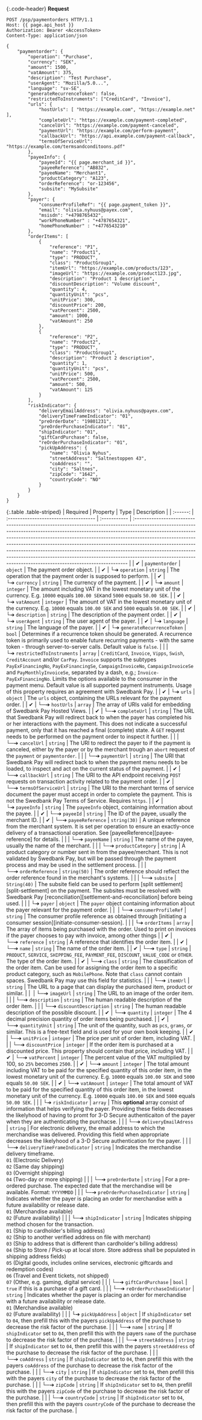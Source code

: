 {:.code-header}
**Request**

```http
POST /psp/paymentorders HTTP/1.1
Host: {{ page.api_host }}
Authorization: Bearer <AccessToken>
Content-Type: application/json

{
    "paymentorder": {
        "operation": "Purchase",
        "currency": "SEK",
        "amount": 1500,
        "vatAmount": 375,
        "description": "Test Purchase",
        "userAgent": "Mozilla/5.0...",
        "language": "sv-SE",
        "generateRecurrenceToken": false,
        "restrictedToInstruments": ["CreditCard", "Invoice"],
        "urls": {
            "hostUrls": [ "https://example.com", "https://example.net" ],
            "completeUrl": "https://example.com/payment-completed",
            "cancelUrl": "https://example.com/payment-canceled",
            "paymentUrl": "https://example.com/perform-payment",
            "callbackUrl": "https://api.example.com/payment-callback",
            "termsOfServiceUrl": "https://example.com/termsandconditoons.pdf"
        },
        "payeeInfo": {
            "payeeId": "{{ page.merchant_id }}",
            "payeeReference": "AB832",
            "payeeName": "Merchant1",
            "productCategory": "A123",
            "orderReference": "or-123456",
            "subsite": "MySubsite"
        },
        "payer": {
            "consumerProfileRef": "{{ page.payment_token }}",
            "email": "olivia.nyhuus@payex.com",
            "msisdn": "+4798765432",
            "workPhoneNumber" : "+4787654321",
            "homePhoneNumber" : "+4776543210"
        },
        "orderItems": [
            {
                "reference": "P1",
                "name": "Product1",
                "type": "PRODUCT",
                "class": "ProductGroup1",
                "itemUrl": "https://example.com/products/123",
                "imageUrl": "https://example.com/product123.jpg",
                "description": "Product 1 description",
                "discountDescription": "Volume discount",
                "quantity": 4,
                "quantityUnit": "pcs",
                "unitPrice": 300,
                "discountPrice": 200,
                "vatPercent": 2500,
                "amount": 1000,
                "vatAmount": 250
            },
            {
                "reference": "P2",
                "name": "Product2",
                "type": "PRODUCT",
                "class": "ProductGroup1",
                "description": "Product 2 description",
                "quantity": 1,
                "quantityUnit": "pcs",
                "unitPrice": 500,
                "vatPercent": 2500,
                "amount": 500,
                "vatAmount": 125
            }
        ],
        "riskIndicator": {
            "deliveryEmailAddress": "olivia.nyhuus@payex.com",
            "deliveryTimeFrameIndicator": "01",
            "preOrderDate": "19801231",
            "preOrderPurchaseIndicator": "01",
            "shipIndicator": "01",
            "giftCardPurchase": false,
            "reOrderPurchaseIndicator": "01",
            "pickUpAddress": {
                "name": "Olivia Nyhus",
                "streetAddress": "Saltnestoppen 43",
                "coAddress": "",
                "city": "Saltnes",
                "zipCode": "1642",
                "countryCode": "NO"
            }
        }
    }
}
```

{:.table .table-striped}
| Required | Property                              | Type         | Description                                                                                                                                                                                                                                                                                                                                                                                                                                                                                                                                                      |
| :------: | :------------------------------------ | :----------- | :--------------------------------------------------------------------------------------------------------------------------------------------------------------------------------------------------------------------------------------------------------------------------------------------------------------------------------------------------------------------------------------------------------------------------------------------------------------------------------------------------------------------------------------------------------------- |
|  ✔︎︎︎︎︎  | `paymentorder`                        | `object`     | The payment order object.                                                                                                                                                                                                                                                                                                                                                                                                                                                                                                                                        |
|  ✔︎︎︎︎︎  | └➔&nbsp;`operation`                   | `string`     | The operation that the payment order is supposed to perform.                                                                                                                                                                                                                                                                                                                                                                                                                                                                                                     |
|  ✔︎︎︎︎︎  | └➔&nbsp;`currency`                    | `string`     | The currency of the payment.                                                                                                                                                                                                                                                                                                                                                                                                                                                                                                                                     |
|  ✔︎︎︎︎︎  | └➔&nbsp;`amount`                      | `integer`    | The amount including VAT in the lowest monetary unit of the currency. E.g. `10000` equals `100.00 SEK`and `5000` equals `50.00 SEK`.                                                                                                                                                                                                                                                                                                                                                                                                                             |
|  ✔︎︎︎︎︎  | └➔&nbsp;`vatAmount`                   | `integer`    | The amount of VAT in the lowest monetary unit of the currency. E.g. `10000` equals `100.00 SEK` and `5000` equals `50.00 SEK`.                                                                                                                                                                                                                                                                                                                                                                                                                                   |
|  ✔︎︎︎︎︎  | └➔&nbsp;`description`                 | `string`     | The description of the payment order.                                                                                                                                                                                                                                                                                                                                                                                                                                                                                                                            |
|  ✔︎︎︎︎︎  | └➔&nbsp;`userAgent`                   | `string`     | The user agent of the payer.                                                                                                                                                                                                                                                                                                                                                                                                                                                                                                                                     |
|  ✔︎︎︎︎︎  | └➔&nbsp;`language`                    | `string`     | The language of the payer.                                                                                                                                                                                                                                                                                                                                                                                                                                                                                                                                       |
|  ✔︎︎︎︎︎  | └➔&nbsp;`generateRecurrenceToken`     | `bool`       | Determines if a recurrence token should be generated. A recurrence token is primarily used to enable future recurring payments - with the same token - through server-to-server calls. Default value is `false`.                                                                                                                                                                                                                                                                                                                                                 |
|          | └➔&nbsp;`restrictedToInstruments`     | `array`      | `CreditCard`, `Invoice`, `Vipps`, `Swish`, `CreditAccount` and/or `CarPay`. `Invoice` supports the subtypes `PayExFinancingNo`, `PayExFinancingSe`, `CampaignInvoiceNo`, `CampaignInvoiceSe` and `PayMonthlyInvoiceSe`, separated by a dash, e.g.; `Invoice-PayExFinancingNo`. Limits the options available to the consumer in the payment menu. Default value is all supported payment instruments. Usage of this property requires an agreement with Swedbank Pay.                                                                                          |
|  ✔︎︎︎︎︎  | └➔&nbsp;`urls`                        | `object`     | The `urls` object, containing the URLs relevant for the payment order.                                                                                                                                                                                                                                                                                                                                                                                                                                                                                           |
|  ✔︎︎︎︎︎  | └─➔&nbsp;`hostUrls`                   | `array`      | The array of URIs valid for embedding of Swedbank Pay Hosted Views.                                                                                                                                                                                                                                                                                                                                                                                                                                                                                              |
|  ✔︎︎︎︎︎  | └─➔&nbsp;`completeUrl`                | `string`     | The URL that Swedbank Pay will redirect back to when the payer has completed his or her interactions with the payment. This does not indicate a successful payment, only that it has reached a final (complete) state. A `GET` request needs to be performed on the payment order to inspect it further.                                                                                                                                                                                                                                                         |
|          | └─➔&nbsp;`cancelUrl`                  | `string`     | The URI to redirect the payer to if the payment is canceled, either by the payer or by the merchant trough an `abort` request of the `payment` or `paymentorder`.                                                                                                                                                                                                                                                                                                                                                                                                |
|          | └─➔&nbsp;`paymentUrl`                 | `string`     | The URI that Swedbank Pay will redirect back to when the payment menu needs to be loaded, to inspect and act on the current status of the payment.                                                                                                                                                                                                                                                                                                                                                                                                               |
|  ✔︎︎︎︎︎  | └─➔&nbsp;`callbackUrl`                | `string`     | The URI to the API endpoint receiving `POST` requests on transaction activity related to the payment order.                                                                                                                                                                                                                                                                                                                                                                                                                                                      |
|  ✔︎︎︎︎︎  | └─➔&nbsp;`termsOfServiceUrl`          | `string`     | The URI to the merchant terms of service document the payer must accept in order to complete the payment. This is not the Swedbank Pay Terms of Service. Requires `https`.                                                                                                                                                                                                                                                                                                                                                                                       |
|  ✔︎︎︎︎︎  | └➔&nbsp;`payeeInfo`                   | `string`     | The `payeeInfo` object, containing information about the payee.                                                                                                                                                                                                                                                                                                                                                                                                                                                                                                  |
|  ✔︎︎︎︎︎  | └─➔&nbsp;`payeeId`                    | `string`     | The ID of the payee, usually the merchant ID.                                                                                                                                                                                                                                                                                                                                                                                                                                                                                                                    |
|  ✔︎︎︎︎︎  | └─➔&nbsp;`payeeReference`             | `string(30)` | A unique reference from the merchant system. It is set per operation to ensure an exactly-once delivery of a transactional operation. See [payeeReference][payee-reference] for details.                                                                                                                                                                                                                                                                                                                                                                         |
|          | └─➔&nbsp;`payeeName`                  | `string`     | The name of the payee, usually the name of the merchant.                                                                                                                                                                                                                                                                                                                                                                                                                                                                                                         |
|          | └─➔&nbsp;`productCategory`            | `string`     | A product category or number sent in from the payee/merchant. This is not validated by Swedbank Pay, but will be passed through the payment process and may be used in the settlement process.                                                                                                                                                                                                                                                                                                                                                                   |
|          | └─➔&nbsp;`orderReference`             | `string(50)` | The order reference should reflect the order reference found in the merchant's systems.                                                                                                                                                                                                                                                                                                                                                                                                                                                                          |
|          | └─➔&nbsp;`subsite`                    | `String(40)` | The subsite field can be used to perform [split settlement][split-settlement] on the payment. The subsites must be resolved with Swedbank Pay [reconciliation][settlement-and-reconciliation] before being used.                                                                                                                                                                                                                                                                                                                                                 |
|          | └➔&nbsp;`payer`                       | `object`     | The `payer` object containing information about the payer relevant for the payment order.                                                                                                                                                                                                                                                                                                                                                                                                                                                                        |
|   ︎︎︎    | └─➔&nbsp;`consumerProfileRef`         | `string`     | The consumer profile reference as obtained through [initiating a consumer session][initiate-consumer-session].                                                                                                                                                                                                                                                                                                                                                                                                                                                   |
|          | └➔&nbsp;`orderItems`                  | `array`      | The array of items being purchased with the order. Used to print on invoices if the payer chooses to pay with invoice, among other things                                                                                                                                                                                                                                                                                                                                                                                                                        |
|  ✔︎︎︎︎︎  | └─➔&nbsp;`reference`                  | `string`     | A reference that identifies the order item.                                                                                                                                                                                                                                                                                                                                                                                                                                                                                                                      |
|  ✔︎︎︎︎︎  | └─➔&nbsp;`name`                       | `string`     | The name of the order item.                                                                                                                                                                                                                                                                                                                                                                                                                                                                                                                                      |
|  ✔︎︎︎︎︎  | └─➔&nbsp;`type`                       | `string`     | `PRODUCT`, `SERVICE`, `SHIPPING_FEE`, `PAYMENT_FEE`, `DISCOUNT`, `VALUE_CODE` or `OTHER`. The type of the order item.                                                                                                                                                                                                                                                                                                                                                                                                                                            |
|  ✔︎︎︎︎︎  | └─➔&nbsp;`class`                      | `string`     | The classification of the order item. Can be used for assigning the order item to a specific product category, such as `MobilePhone`. Note that `class` cannot contain spaces. Swedbank Pay may use this field for statistics.                                                                                                                                                                                                                                                                                                                                   |
|          | └─➔&nbsp;`itemUrl`                    | `string`     | The URL to a page that can display the purchased item, product or similar.                                                                                                                                                                                                                                                                                                                                                                                                                                                                                       |
|   ︎︎︎    | └─➔&nbsp;`imageUrl`                   | `string`     | The URL to an image of the order item.                                                                                                                                                                                                                                                                                                                                                                                                                                                                                                                           |
|          | └─➔&nbsp;`description`                | `string`     | The human readable description of the order item.                                                                                                                                                                                                                                                                                                                                                                                                                                                                                                                |
|          | └─➔&nbsp;`discountDescription`        | `string`     | The human readable description of the possible discount.                                                                                                                                                                                                                                                                                                                                                                                                                                                                                                         |
|  ✔︎︎︎︎︎  | └─➔&nbsp;`quantity`                   | `integer`    | The 4 decimal precision quantity of order items being purchased.                                                                                                                                                                                                                                                                                                                                                                                                                                                                                                 |
|  ✔︎︎︎︎︎  | └─➔&nbsp;`quantityUnit`               | `string`     | The unit of the quantity, such as `pcs`, `grams`, or similar. This is a free-text field and is used for your own book keeping.                                                                                                                                                                                                                                                                                                                                                                                                                                   |
|  ✔︎︎︎︎︎  | └─➔&nbsp;`unitPrice`                  | `integer`    | The price per unit of order item, including VAT.                                                                                                                                                                                                                                                                                                                                                                                                                                                                                                                 |
|          | └─➔&nbsp;`discountPrice`              | `integer`    | If the order item is purchased at a discounted price. This property should contain that price, including VAT.                                                                                                                                                                                                                                                                                                                                                                                                                                                    |
|  ✔︎︎︎︎︎  | └─➔&nbsp;`vatPercent`                 | `integer`    | The percent value of the VAT multiplied by 100, so `25%` becomes `2500`.                                                                                                                                                                                                                                                                                                                                                                                                                                                                                         |
|  ✔︎︎︎︎︎  | └─➔&nbsp;`amount`                     | `integer`    | The total amount including VAT to be paid for the specified quantity of this order item, in the lowest monetary unit of the currency. E.g. `10000` equals `100.00 SEK` and `5000` equals `50.00 SEK`.                                                                                                                                                                                                                                                                                                                                                            |
|  ✔︎︎︎︎︎  | └─➔&nbsp;`vatAmount`                  | `integer`    | The total amount of VAT to be paid for the specified quantity of this order item, in the lowest monetary unit of the currency. E.g. `10000` equals `100.00 SEK` and `5000` equals `50.00 SEK`.                                                                                                                                                                                                                                                                                                                                                                   |
|          | └➔&nbsp;`riskIndicator`               | `array`      | This **optional** array consist of information that helps verifying the payer. Providing these fields decreases the likelyhood of having to promt for 3-D Secure authenticaiton of the payer when they are authenticating the purchacse.                                                                                                                                                                                                                                                                                                                         |
|          | └─➔&nbsp;`deliveryEmailAdress`        | `string`     | For electronic delivery, the email address to which the merchandise was delivered. Providing this field when appropriate decreases the likelyhood of a 3-D Secure authentication for the payer.                                                                                                                                                                                                                                                                                                                                                                  |
|          | └─➔&nbsp;`deliveryTimeFrameIndicator` | `string`     | Indicates the merchandise delivery timeframe. <br>`01` (Electronic Delivery) <br>`02` (Same day shipping) <br>`03` (Overnight shipping) <br>`04` (Two-day or more shipping)                                                                                                                                                                                                                                                                                                                                                                                      |
|          | └─➔&nbsp;`preOrderDate`               | `string`     | For a pre-ordered purchase. The expected date that the merchandise will be available. Format: `YYYYMMDD`                                                                                                                                                                                                                                                                                                                                                                                                                                                         |
|          | └─➔&nbsp;`preOrderPurchaseIndicator`  | `string`     | Indicates whether the payer is placing an order for merchandise with a future availability or release date. <br>`01` (Merchandise available) <br>`02` (Future availability)                                                                                                                                                                                                                                                                                                                                                                                      |
|          | └─➔&nbsp;`shipIndicator`              | `string`     | Indicates shipping method chosen for the transaction. <br>`01` (Ship to cardholder's billing address) <br>`02` (Ship to another verified address on file with merchant)<br>`03` (Ship to address that is different than cardholder's billing address)<br>`04` (Ship to Store / Pick-up at local store. Store address shall be populated in shipping address fields)<br>`05` (Digital goods, includes online services, electronic giftcards and redemption codes) <br>`06` (Travel and Event tickets, not shipped) <br>`07` (Other, e.g. gaming, digital service) |
|          | └─➔&nbsp;`giftCardPurchase`           | `bool`       | `true` if this is a purchase of a gift card.                                                                                                                                                                                                                                                                                                                                                                                                                                                                                                                     |
|          | └─➔&nbsp;`reOrderPurchaseIndicator`   | `string`     | Indicates whether the payer is placing an order for merchandise with a future availability or release date. <br>`01` (Merchandise available) <br>`02` (Future availability)                                                                                                                                                                                                                                                                                                                                                                                      |
|          | └➔&nbsp;`pickUpAddress`               | `object`     | If `shipIndicator` set to `04`, then prefill this with the payers `pickUpAddress` of the purchase to decrease the risk factor of the purchase.                                                                                                                                                                                                                                                                                                                                                                                                                   |
|          | └─➔&nbsp;`name`                       | `string`     | If `shipIndicator` set to `04`, then prefill this with the payers `name` of the purchase to decrease the risk factor of the purchase.                                                                                                                                                                                                                                                                                                                                                                                                                            |
|          | └─➔&nbsp;`streetAddress`              | `string`     | If `shipIndicator` set to `04`, then prefill this with the payers `streetAddress` of the purchase to decrease the risk factor of the purchase.                                                                                                                                                                                                                                                                                                                                                                                                                   |
|          | └─➔&nbsp;`coAddress`                  | `string`     | If `shipIndicator` set to `04`, then prefill this with the payers `coAddress` of the purchase to decrease the risk factor of the purchase.                                                                                                                                                                                                                                                                                                                                                                                                                       |
|          | └─➔&nbsp;`city`                       | `string`     | If `shipIndicator` set to `04`, then prefill this with the payers `city` of the purchase to decrease the risk factor of the purchase.                                                                                                                                                                                                                                                                                                                                                                                                                            |
|          | └─➔&nbsp;`zipCode`                    | `string`     | If `shipIndicator` set to `04`, then prefill this with the payers `zipCode` of the purchase to decrease the risk factor of the purchase.                                                                                                                                                                                                                                                                                                                                                                                                                         |
|          | └─➔&nbsp;`countryCode`                | `string`     | If `shipIndicator` set to `04`, then prefill this with the payers `countryCode` of the purchase to decrease the risk factor of the purchase.                                                                                                                                                                                                                                                                                                                                                                                                                     |
